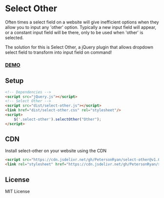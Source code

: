 # Select Other
Often times a select field on a website will give inefficient options when they allow you to input any 'other' option. Typically a new input field will appear, or a constant input field will be there, only to be used when 'other' is selected.

The solution for this is Select Other, a jQuery plugin that allows dropdown select field to transform into input field on command!

### [DEMO](https://petersonryan.com/projects/select-other/)

## Setup
```html
<!-- Dependencies -->
<script src="jQuery.js"></script>
<!-- Select Other -->
<script src="dist/select-other.js"></script>
<link href="dist/select-other.css" rel="stylesheet"/>
<script>
	$('.select-other').selectOther("Other");
</script>
```

## CDN
Install select-other on your website using the CDN
```html
<script src="https://cdn.jsdelivr.net/gh/PetersonRyan/select-other@v1.0/dist/select-other.js"></script>
<link rel="stylesheet" href="https://cdn.jsdelivr.net/gh/PetersonRyan/select-other@v1.0/dist/select-other.css">
```

## License
MIT License
